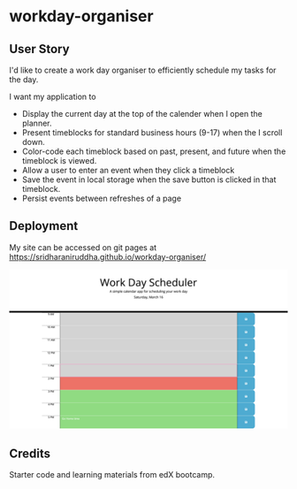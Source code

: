 # workday-organiser

## User Story

I'd like to create a work day organiser to efficiently schedule my tasks for the day.  

I want my application to

 - Display the current day at the top of the calender when I open the planner.
 - Present timeblocks for standard business hours (9-17) when the I scroll down.
 - Color-code each timeblock based on past, present, and future when the timeblock is viewed.
 - Allow a user to enter an event when they click a timeblock
 - Save the event in local storage when the save button is clicked in that timeblock.
 - Persist events between refreshes of a page


## Deployment

My site can be accessed on git pages at <https://sridharaniruddha.github.io/workday-organiser/>

![Screenshot1](/assets/images/organiser-screenshot.png)

## Credits
Starter code and learning materials from edX bootcamp.
